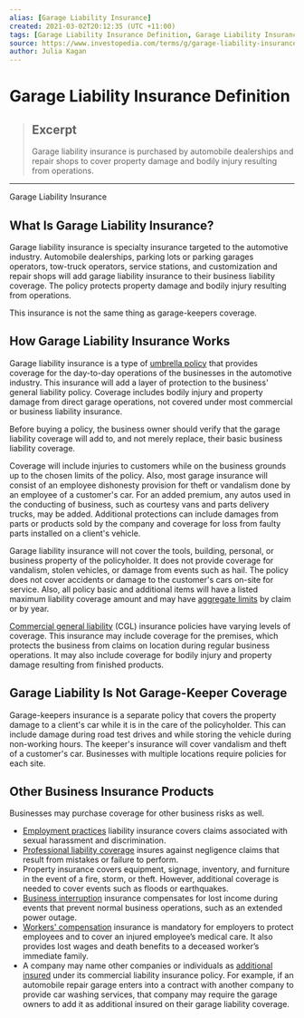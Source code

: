 ```yaml
---
alias: [Garage Liability Insurance]
created: 2021-03-02T20:12:35 (UTC +11:00)
tags: [Garage Liability Insurance Definition, Garage Liability Insurance]
source: https://www.investopedia.com/terms/g/garage-liability-insurance.asp
author: Julia Kagan
---
```


# Garage Liability Insurance Definition

> ## Excerpt
> Garage liability insurance is purchased by automobile dealerships and repair shops to cover property damage and bodily injury resulting from operations.

---

Garage Liability Insurance
## What Is Garage Liability Insurance?

Garage liability insurance is specialty insurance targeted to the automotive industry. Automobile dealerships, parking lots or parking garages operators, tow-truck operators, service stations, and customization and repair shops will add garage liability insurance to their business liability coverage. The policy protects property damage and bodily injury resulting from operations.

This insurance is not the same thing as garage-keepers coverage.

## How Garage Liability Insurance Works

Garage liability insurance is a type of [umbrella policy](https://www.investopedia.com/terms/u/umbrella-insurance-policy.asp) that provides coverage for the day-to-day operations of the businesses in the automotive industry. This insurance will add a layer of protection to the business' general liability policy. Coverage includes bodily injury and property damage from direct garage operations, not covered under most commercial or business liability insurance. 

Before buying a policy, the business owner should verify that the garage liability coverage will add to, and not merely replace, their basic business liability coverage.

Coverage will include injuries to customers while on the business grounds up to the chosen limits of the policy. Also, most garage insurance will consist of an employee dishonesty provision for theft or vandalism done by an employee of a customer's car. For an added premium, any autos used in the conducting of business, such as courtesy vans and parts delivery trucks, may be added. Additional protections can include damages from parts or products sold by the company and coverage for loss from faulty parts installed on a client's vehicle. 

Garage liability insurance will not cover the tools, building, personal, or business property of the policyholder. It does not provide coverage for vandalism, stolen vehicles, or damage from events such as hail. The policy does not cover accidents or damage to the customer's cars on-site for service. Also, all policy basic and additional items will have a listed maximum liability coverage amount and may have [aggregate limits](https://www.investopedia.com/terms/a/aggregatelimit.asp) by claim or by year. 

[Commercial general liability](https://www.investopedia.com/terms/c/commercial-general-liability-cgl.asp) (CGL) insurance policies have varying levels of coverage. This insurance may include coverage for the premises, which protects the business from claims on location during regular business operations. It may also include coverage for bodily injury and property damage resulting from finished products.

## Garage Liability Is Not Garage-Keeper Coverage

Garage-keepers insurance is a separate policy that covers the property damage to a client's car while it is in the care of the policyholder. This can include damage during road test drives and while storing the vehicle during non-working hours. The keeper's insurance will cover vandalism and theft of a customer's car. Businesses with multiple locations require policies for each site. 

## Other Business Insurance Products

Businesses may purchase coverage for other business risks as well.

-   [Employment practices](https://www.investopedia.com/terms/e/employers-liability-insurance.asp) liability insurance covers claims associated with sexual harassment and discrimination.
-   [Professional liability coverage](https://www.investopedia.com/terms/p/professional-liability-insurance.asp) insures against negligence claims that result from mistakes or failure to perform. 
-   Property insurance covers equipment, signage, inventory, and furniture in the event of a fire, storm, or theft. However, additional coverage is needed to cover events such as floods or earthquakes. 
-   [Business interruption](https://www.investopedia.com/terms/b/business-interruption-insurance.asp) insurance compensates for lost income during events that prevent normal business operations, such as an extended power outage.
-   [Workers' compensation](https://www.investopedia.com/terms/w/workers-compensation.asp) insurance is mandatory for employers to protect employees and to cover an injured employee’s medical care. It also provides lost wages and death benefits to a deceased worker’s immediate family.
-   A company may name other companies or individuals as [additional insured](https://www.investopedia.com/terms/a/additional-insured.asp) under its commercial liability insurance policy. For example, if an automobile repair garage enters into a contract with another company to provide car washing services, that company may require the garage owners to add it as additional insured on their garage liability coverage.

